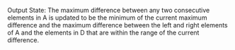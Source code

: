 Output State: The maximum difference between any two consecutive elements in A is updated to be the minimum of the current maximum difference and the maximum difference between the left and right elements of A and the elements in D that are within the range of the current difference.